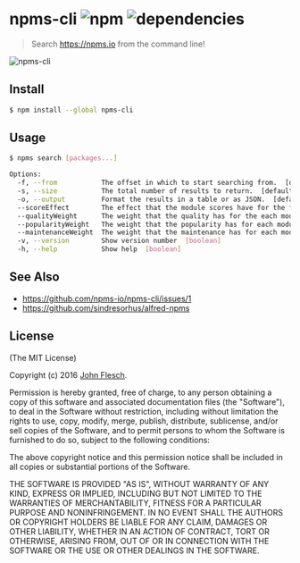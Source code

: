 # npms-cli ![npm](https://img.shields.io/npm/v/npms-cli.svg) ![dependencies](https://david-dm.org/flesch/npms-cli.svg)

> Search <https://npms.io> from the command line!

![npms-cli](https://cloud.githubusercontent.com/assets/13259/16711387/e9fac438-461d-11e6-8c8d-a02f37879577.png)

## Install

```bash
$ npm install --global npms-cli
```

## Usage

```bash
$ npms search [packages...]

Options:
  -f, --from           The offset in which to start searching from.  [default: 0]
  -s, --size           The total number of results to return.  [default: 10]
  -o, --output         Format the results in a table or as JSON.  [default: "table"]
  --scoreEffect        The effect that the module scores have for the final search score.
  --qualityWeight      The weight that the quality has for the each module score.
  --popularityWeight   The weight that the popularity has for each module score.
  --maintenanceWeight  The weight that the maintenance has for each module score.
  -v, --version        Show version number  [boolean]
  -h, --help           Show help  [boolean]
```

## See Also

* <https://github.com/npms-io/npms-cli/issues/1>
* <https://github.com/sindresorhus/alfred-npms>

## License

(The MIT License)

Copyright (c) 2016 [John Flesch](http://fles.ch).

Permission is hereby granted, free of charge, to any person obtaining a copy of this software and associated documentation files (the "Software"), to deal in the Software without restriction, including without limitation the rights to use, copy, modify, merge, publish, distribute, sublicense, and/or sell copies of the Software, and to permit persons to whom the Software is furnished to do so, subject to the following conditions:

The above copyright notice and this permission notice shall be included in all copies or substantial portions of the Software.

THE SOFTWARE IS PROVIDED "AS IS", WITHOUT WARRANTY OF ANY KIND, EXPRESS OR IMPLIED, INCLUDING BUT NOT LIMITED TO THE WARRANTIES OF MERCHANTABILITY, FITNESS FOR A PARTICULAR PURPOSE AND NONINFRINGEMENT. IN NO EVENT SHALL THE AUTHORS OR COPYRIGHT HOLDERS BE LIABLE FOR ANY CLAIM, DAMAGES OR OTHER LIABILITY, WHETHER IN AN ACTION OF CONTRACT, TORT OR OTHERWISE, ARISING FROM, OUT OF OR IN CONNECTION WITH THE SOFTWARE OR THE USE OR OTHER DEALINGS IN THE SOFTWARE.
